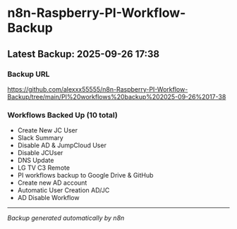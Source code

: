 # n8n-Raspberry-PI-Workflow-Backup

## Latest Backup: 2025-09-26 17:38

### Backup URL
https://github.com/alexxx55555/n8n-Raspberry-PI-Workflow-Backup/tree/main/PI%20workflows%20backup%202025-09-26%2017-38

### Workflows Backed Up (10 total)
- Create New JC User
- Slack Summary
- Disable AD & JumpCloud User
- Disable JCUser
- DNS Update
- LG TV C3 Remote
- PI workflows backup to Google Drive & GitHub
- Create new AD account
- Automatic User Creation AD/JC
- AD Disable Workflow

---
*Backup generated automatically by n8n*
